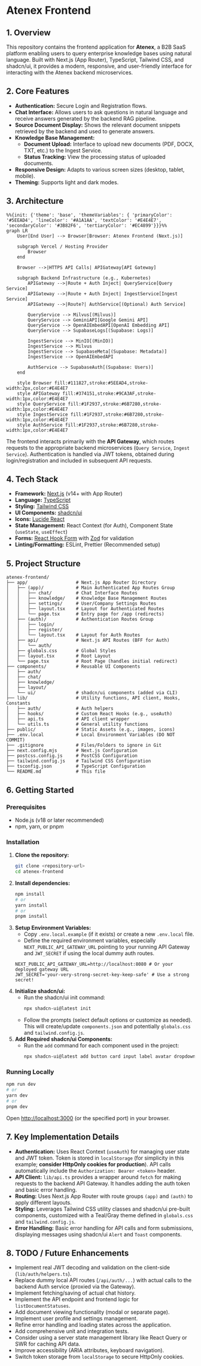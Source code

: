 # Atenex Frontend

## 1. Overview

This repository contains the frontend application for **Atenex**, a B2B SaaS platform enabling users to query enterprise knowledge bases using natural language. Built with Next.js (App Router), TypeScript, Tailwind CSS, and shadcn/ui, it provides a modern, responsive, and user-friendly interface for interacting with the Atenex backend microservices.

## 2. Core Features

*   **Authentication:** Secure Login and Registration flows.
*   **Chat Interface:** Allows users to ask questions in natural language and receive answers generated by the backend RAG pipeline.
*   **Source Document Display:** Shows the relevant document snippets retrieved by the backend and used to generate answers.
*   **Knowledge Base Management:**
    *   **Document Upload:** Interface to upload new documents (PDF, DOCX, TXT, etc.) to the Ingest Service.
    *   **Status Tracking:** View the processing status of uploaded documents.
*   **Responsive Design:** Adapts to various screen sizes (desktop, tablet, mobile).
*   **Theming:** Supports light and dark modes.

## 3. Architecture

```mermaid
%%{init: {'theme': 'base', 'themeVariables': { 'primaryColor': '#5EEAD4', 'lineColor': '#A1A1AA', 'textColor': '#E4E4E7', 'secondaryColor': '#3B82F6', 'tertiaryColor': '#EC4899'}}}%%
graph LR
    User[End User] --> Browser[Browser: Atenex Frontend (Next.js)]

    subgraph Vercel / Hosting Provider
        Browser
    end

    Browser -->|HTTPS API Calls| APIGateway[API Gateway]

    subgraph Backend Infrastructure (e.g., Kubernetes)
        APIGateway -->|Route + Auth Inject| QueryService[Query Service]
        APIGateway -->|Route + Auth Inject| IngestService[Ingest Service]
        APIGateway -->|Route?| AuthService[(Optional) Auth Service]

        QueryService --> Milvus[(Milvus)]
        QueryService --> GeminiAPI[Google Gemini API]
        QueryService --> OpenAIEmbedAPI[OpenAI Embedding API]
        QueryService --> SupabaseLogs[(Supabase: Logs)]

        IngestService --> MinIO[(MinIO)]
        IngestService --> Milvus
        IngestService --> SupabaseMeta[(Supabase: Metadata)]
        IngestService --> OpenAIEmbedAPI

        AuthService --> SupabaseAuth[(Supabase: Users)]
    end

    style Browser fill:#111827,stroke:#5EEAD4,stroke-width:2px,color:#E4E4E7
    style APIGateway fill:#374151,stroke:#9CA3AF,stroke-width:1px,color:#E4E4E7
    style QueryService fill:#1F2937,stroke:#6B7280,stroke-width:1px,color:#E4E4E7
    style IngestService fill:#1F2937,stroke:#6B7280,stroke-width:1px,color:#E4E4E7
    style AuthService fill:#1F2937,stroke:#6B7280,stroke-width:1px,color:#E4E4E7

```

The frontend interacts primarily with the **API Gateway**, which routes requests to the appropriate backend microservices (`Query Service`, `Ingest Service`). Authentication is handled via JWT tokens, obtained during login/registration and included in subsequent API requests.

## 4. Tech Stack

*   **Framework:** [Next.js](https://nextjs.org/) (v14+ with App Router)
*   **Language:** [TypeScript](https://www.typescriptlang.org/)
*   **Styling:** [Tailwind CSS](https://tailwindcss.com/)
*   **UI Components:** [shadcn/ui](https://ui.shadcn.com/)
*   **Icons:** [Lucide React](https://lucide.dev/)
*   **State Management:** React Context (for Auth), Component State (`useState`, `useEffect`)
*   **Forms:** [React Hook Form](https://react-hook-form.com/) with [Zod](https://zod.dev/) for validation
*   **Linting/Formatting:** ESLint, Prettier (Recommended setup)

## 5. Project Structure

```
atenex-frontend/
├── app/                  # Next.js App Router Directory
│   ├── (app)/            # Main Authenticated App Routes Group
│   │   ├── chat/         # Chat Interface Routes
│   │   ├── knowledge/    # Knowledge Base Management Routes
│   │   ├── settings/     # User/Company Settings Routes
│   │   ├── layout.tsx    # Layout for Authenticated Routes
│   │   └── page.tsx      # Entry page for /app (redirects)
│   ├── (auth)/           # Authentication Routes Group
│   │   ├── login/
│   │   ├── register/
│   │   └── layout.tsx    # Layout for Auth Routes
│   ├── api/              # Next.js API Routes (BFF for Auth)
│   │   └── auth/
│   ├── globals.css       # Global Styles
│   ├── layout.tsx        # Root Layout
│   └── page.tsx          # Root Page (handles initial redirect)
├── components/           # Reusable UI Components
│   ├── auth/
│   ├── chat/
│   ├── knowledge/
│   ├── layout/
│   └── ui/               # shadcn/ui components (added via CLI)
├── lib/                  # Utility functions, API client, Hooks, Constants
│   ├── auth/             # Auth helpers
│   ├── hooks/            # Custom React Hooks (e.g., useAuth)
│   ├── api.ts            # API client wrapper
│   └── utils.ts          # General utility functions
├── public/               # Static Assets (e.g., images, icons)
├── .env.local            # Local Environment Variables (DO NOT COMMIT)
├── .gitignore            # Files/Folders to ignore in Git
├── next.config.mjs       # Next.js Configuration
├── postcss.config.js     # PostCSS Configuration
├── tailwind.config.js    # Tailwind CSS Configuration
├── tsconfig.json         # TypeScript Configuration
└── README.md             # This file
```

## 6. Getting Started

### Prerequisites

*   Node.js (v18 or later recommended)
*   npm, yarn, or pnpm

### Installation

1.  **Clone the repository:**
    ```bash
    git clone <repository-url>
    cd atenex-frontend
    ```
2.  **Install dependencies:**
    ```bash
    npm install
    # or
    yarn install
    # or
    pnpm install
    ```
3.  **Setup Environment Variables:**
    *   Copy `.env.local.example` (if it exists) or create a new `.env.local` file.
    *   Define the required environment variables, especially `NEXT_PUBLIC_API_GATEWAY_URL` pointing to your running API Gateway and `JWT_SECRET` if using the local dummy auth routes.
    ```.env.local
    NEXT_PUBLIC_API_GATEWAY_URL=http://localhost:8080 # Or your deployed gateway URL
    JWT_SECRET='your-very-strong-secret-key-keep-safe' # Use a strong secret!
    ```
4.  **Initialize shadcn/ui:**
    *   Run the shadcn/ui init command:
        ```bash
        npx shadcn-ui@latest init
        ```
    *   Follow the prompts (select default options or customize as needed). This will create/update `components.json` and potentially `globals.css` and `tailwind.config.js`.
5.  **Add Required shadcn/ui Components:**
    *   Run the `add` command for each component used in the project:
        ```bash
        npx shadcn-ui@latest add button card input label avatar dropdown-menu separator scroll-area table badge progress alert toast skeleton resizable tooltip textarea
        ```

### Running Locally

```bash
npm run dev
# or
yarn dev
# or
pnpm dev
```

Open [http://localhost:3000](http://localhost:3000) (or the specified port) in your browser.

## 7. Key Implementation Details

*   **Authentication:** Uses React Context (`useAuth`) for managing user state and JWT token. Token is stored in `localStorage` (for simplicity in this example; **consider HttpOnly cookies for production**). API calls automatically include the `Authorization: Bearer <token>` header.
*   **API Client:** `lib/api.ts` provides a wrapper around `fetch` for making requests to the backend API Gateway. It handles adding the auth token and basic error handling.
*   **Routing:** Uses Next.js App Router with route groups `(app)` and `(auth)` to apply different layouts.
*   **Styling:** Leverages Tailwind CSS utility classes and shadcn/ui pre-built components, customized with a Teal/Gray theme defined in `globals.css` and `tailwind.config.js`.
*   **Error Handling:** Basic error handling for API calls and form submissions, displaying messages using shadcn/ui `Alert` and `Toast` components.

## 8. TODO / Future Enhancements

*   Implement real JWT decoding and validation on the client-side (`lib/auth/helpers.ts`).
*   Replace dummy local API routes (`/api/auth/...`) with actual calls to the backend Auth service (proxied via the Gateway).
*   Implement fetching/saving of actual chat history.
*   Implement the API endpoint and frontend logic for `listDocumentStatuses`.
*   Add document viewing functionality (modal or separate page).
*   Implement user profile and settings management.
*   Refine error handling and loading states across the application.
*   Add comprehensive unit and integration tests.
*   Consider using a server state management library like React Query or SWR for caching API data.
*   Improve accessibility (ARIA attributes, keyboard navigation).
*   Switch token storage from `localStorage` to secure HttpOnly cookies.
